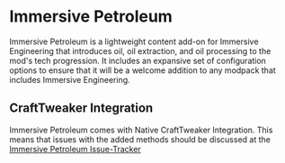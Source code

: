 # Immersive Petroleum

Immersive Petroleum is a lightweight content add-on for Immersive Engineering that introduces oil, oil extraction, and oil processing to the mod's tech progression. It includes an expansive set of configuration options to ensure that it will be a welcome addition to any modpack that includes Immersive Engineering.

## CraftTweaker Integration

Immersive Petroleum comes with Native CraftTweaker Integration. This means that issues with the added methods should be discussed at the [Immersive Petroleum Issue-Tracker](https://github.com/Flaxbeard/ImmersivePetroleum/issues)
